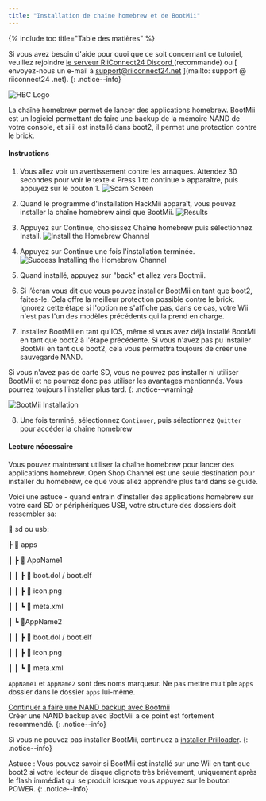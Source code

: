```yaml
---
title: "Installation de chaîne homebrew et de BootMii"
---
```


{% include toc title="Table des matières" %}

Si vous avez besoin d'aide pour quoi que ce soit concernant ce tutoriel, veuillez rejoindre [ le serveur RiiConnect24 Discord ](https://discord.gg/rc24) (recommandé) ou \[ envoyez-nous un e-mail à support@riiconnect24.net \](mailto: support @ riiconnect24 .net).
{: .notice--info}

![HBC Logo](/images/hbc.png)

La chaîne homebrew permet de lancer des applications homebrew. BootMii est un logiciel permettant de faire une backup de la mémoire NAND de votre console, et si il est installé dans boot2, il permet une protection contre le brick.

#### Instructions

1. Vous allez voir un avertissement contre les arnaques. Attendez 30 secondes pour voir le texte « Press 1 to continue » apparaître, puis appuyez sur le bouton 1. ![Scam Screen](/images/Wii/ScamScreen.png)

2. Quand le programme d'installation HackMii apparaît, vous pouvez installer la chaîne homebrew ainsi que BootMii. ![Results](/images/Wii/Results.png)

3. Appuyez sur Continue, choisissez Chaîne homebrew puis sélectionnez Install. ![Install the Homebrew Channel](/images/Wii/InstallHomebrewChannel.png)

4. Appuyez sur Continue une fois l'installation terminée. ![Success Installing the Homebrew Channel](/images/Wii/SuccessHBC.png)

5. Quand installé, appuyez sur "back" et allez vers Bootmii.
6. Si l’écran vous dit que vous pouvez installer BootMii en tant que boot2, faites-le. Cela offre la meilleur protection possible contre le brick. Ignorez cette étape si l'option ne s'affiche pas, dans ce cas, votre Wii n'est pas l'un des modèles précédents qui la prend en charge.
7. Installez BootMii en tant qu'IOS, même si vous avez déjà installé BootMii en tant que boot2 à l'étape précédente. Si vous n'avez pas pu installer BootMii en tant que boot2, cela vous permettra toujours de créer une sauvegarde NAND.

Si vous n'avez pas de carte SD, vous ne pouvez pas installer ni utiliser BootMii et ne pourrez donc pas utiliser les avantages mentionnés. Vous pourrez toujours l'installer plus tard.
{: .notice--warning}

![BootMii Installation](/images/Wii/InstallBootMii.png)

8. Une fois terminé, sélectionnez `Continuer`, puis sélectionnez `Quitter` pour accéder la chaîne homebrew

#### Lecture nécessaire

Vous pouvez maintenant utiliser la chaîne homebrew pour lancer des applications homebrew. Open Shop Channel est une seule destination pour installer du homebrew, ce que vous allez apprendre plus tard dans se guide.

Voici une astuce - quand entrain d'installer des applications homebrew sur votre card SD or périphériques USB, votre structure des dossiers doit ressembler sa:

💾 sd ou usb:

┣ 📂 apps

┃ ┣ 📂 AppName1

┃ ┃ ┣ 📄 boot.dol / boot.elf

┃ ┃ ┣ 📄 icon.png

┃ ┃ ┗ 📄 meta.xml

┃ ┗ 📂AppName2

┃ ┃ ┣ 📄 boot.dol / boot.elf

┃ ┃ ┣ 📄 icon.png

┃ ┃ ┗ 📄 meta.xml

`AppName1` et `AppName2` sont des noms marqueur. Ne pas mettre multiple `apps` dossier dans le dossier `apps` lui-même.

[Continuer a faire une NAND backup avec Bootmii](bootmii)<br> Créer une NAND backup avec BootMii a ce point est fortement recommendé.
{: .notice--info}

Si vous ne pouvez pas installer BootMii, continuez a [installer Priiloader](priiloader).
{: .notice--info}

Astuce : Vous pouvez savoir si BootMii est installé sur une Wii en tant que boot2 si votre lecteur de disque clignote très brièvement, uniquement après le flash immédiat qui se produit lorsque vous appuyez sur le bouton POWER.
{: .notice--info}
